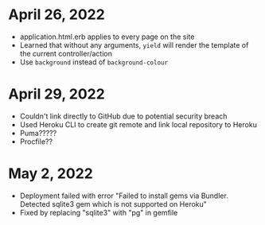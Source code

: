 # April 26, 2022
 - application.html.erb applies to every page on the site
 - Learned that without any arguments, `yield` will render the template of the current controller/action
 - Use `background` instead of `background-colour` 

# April 29, 2022
- Couldn't link directly to GitHub due to potential security breach 
- Used Heroku CLI to create git remote and link local repository to Heroku
- Puma?????
- Procfile??

# May 2, 2022
- Deployment failed with error "Failed to install gems via Bundler. Detected sqlite3 gem which is not supported on Heroku" 
- Fixed by replacing "sqlite3" with "pg" in gemfile 